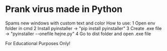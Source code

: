 # Prank virus made in Python #
Spams new windows with custom text and color
How to use: 
1 Open env folder in cmd
2 Install pyinstaller -> "pip install pyinstaller"
3 Create .exe file -> "pyinstaller --onefile hejne.py"
4 Go to dist folder and open .exe file



For Educational Purposes Only!
